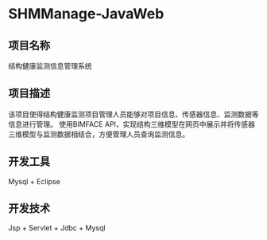 # SHMManage-JavaWeb
## 项目名称
结构健康监测信息管理系统

## 项目描述
该项目使得结构健康监测项目管理人员能够对项目信息、传感器信息、监测数据等信息进行管理。
使用BIMFACE API，实现结构三维模型在网页中展示并将传感器三维模型与监测数据相结合，方便管理人员查询监测信息。


## 开发工具
Mysql + Eclipse

## 开发技术
Jsp + Servlet + Jdbc + Mysql
